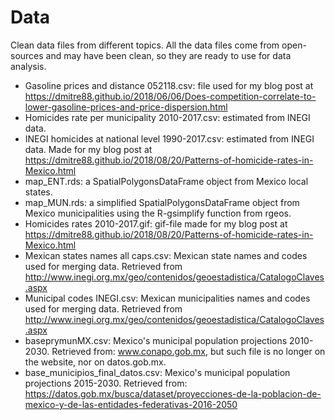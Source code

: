 # Data 

Clean data files from different topics. All the data files come from open-sources and may have been clean, so they are ready to use for data analysis.

* Gasoline prices and distance 052118.csv: file used for my blog post at https://dmitre88.github.io/2018/06/06/Does-competition-correlate-to-lower-gasoline-prices-and-price-dispersion.html
* Homicides rate per municipality 2010-2017.csv: estimated from INEGI data.
* INEGI homicides at national level 1990-2017.csv: estimated from INEGI data. Made for my blog post at https://dmitre88.github.io/2018/08/20/Patterns-of-homicide-rates-in-Mexico.html
* map_ENT.rds: a SpatialPolygonsDataFrame object from Mexico local states.
* map_MUN.rds: a simplified SpatialPolygonsDataFrame object from Mexico municipalities using the R-gsimplify function from rgeos.
* Homicides rates 2010-2017.gif: gif-file made for my blog post at https://dmitre88.github.io/2018/08/20/Patterns-of-homicide-rates-in-Mexico.html
* Mexican states names all caps.csv: Mexican state names and codes used for merging data. Retrieved from http://www.inegi.org.mx/geo/contenidos/geoestadistica/CatalogoClaves.aspx
* Municipal codes INEGI.csv: Mexican municipalities names and codes used for merging data. Retrieved from http://www.inegi.org.mx/geo/contenidos/geoestadistica/CatalogoClaves.aspx
* baseprymunMX.csv: Mexico's municipal population projections 2010-2030. Retrieved from: www.conapo.gob.mx, but such file is no longer on the website, nor on datos.gob.mx.
* base_municipios_final_datos.csv: Mexico's municipal population projections 2015-2030. Retrieved from: https://datos.gob.mx/busca/dataset/proyecciones-de-la-poblacion-de-mexico-y-de-las-entidades-federativas-2016-2050
